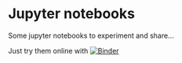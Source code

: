 # Jupyter notebooks
Some jupyter notebooks to experiment and share...

Just try them online with [![Binder](https://mybinder.org/badge_logo.svg)](https://mybinder.org/v2/gh/jmg-74/jupyter/master)
